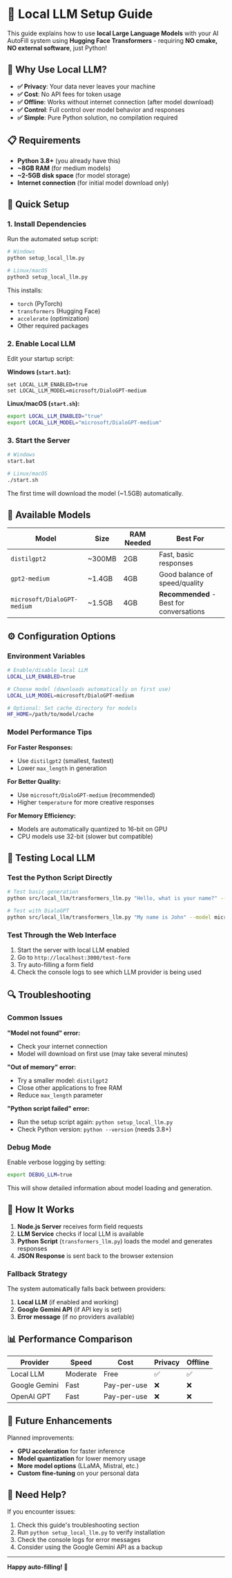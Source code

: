 # 🤖 Local LLM Setup Guide

This guide explains how to use **local Large Language Models** with your AI AutoFill system using **Hugging Face Transformers** - requiring **NO cmake, NO external software**, just Python!

## 🎯 Why Use Local LLM?

- **✅ Privacy**: Your data never leaves your machine
- **✅ Cost**: No API fees for token usage  
- **✅ Offline**: Works without internet connection (after model download)
- **✅ Control**: Full control over model behavior and responses
- **✅ Simple**: Pure Python solution, no compilation required

## 📋 Requirements

- **Python 3.8+** (you already have this)
- **~8GB RAM** (for medium models)
- **~2-5GB disk space** (for model storage)
- **Internet connection** (for initial model download only)

## 🚀 Quick Setup

### 1. Install Dependencies

Run the automated setup script:

```bash
# Windows
python setup_local_llm.py

# Linux/macOS  
python3 setup_local_llm.py
```

This installs:
- `torch` (PyTorch)
- `transformers` (Hugging Face)
- `accelerate` (optimization)
- Other required packages

### 2. Enable Local LLM

Edit your startup script:

**Windows (`start.bat`):**
```batch
set LOCAL_LLM_ENABLED=true
set LOCAL_LLM_MODEL=microsoft/DialoGPT-medium
```

**Linux/macOS (`start.sh`):**
```bash
export LOCAL_LLM_ENABLED="true"
export LOCAL_LLM_MODEL="microsoft/DialoGPT-medium"
```

### 3. Start the Server

```bash
# Windows
start.bat

# Linux/macOS
./start.sh
```

The first time will download the model (~1.5GB) automatically.

## 🔧 Available Models

| Model | Size | RAM Needed | Best For |
|-------|------|------------|----------|
| `distilgpt2` | ~300MB | 2GB | Fast, basic responses |
| `gpt2-medium` | ~1.4GB | 4GB | Good balance of speed/quality |
| `microsoft/DialoGPT-medium` | ~1.5GB | 4GB | **Recommended** - Best for conversations |

## ⚙️ Configuration Options

### Environment Variables

```bash
# Enable/disable local LLM
LOCAL_LLM_ENABLED=true

# Choose model (downloads automatically on first use)
LOCAL_LLM_MODEL=microsoft/DialoGPT-medium

# Optional: Set cache directory for models  
HF_HOME=/path/to/model/cache
```

### Model Performance Tips

**For Faster Responses:**
- Use `distilgpt2` (smallest, fastest)
- Lower `max_length` in generation

**For Better Quality:**
- Use `microsoft/DialoGPT-medium` (recommended)
- Higher `temperature` for more creative responses

**For Memory Efficiency:**
- Models are automatically quantized to 16-bit on GPU
- CPU models use 32-bit (slower but compatible)

## 🧪 Testing Local LLM

### Test the Python Script Directly

```bash
# Test basic generation
python src/local_llm/transformers_llm.py "Hello, what is your name?" --model distilgpt2

# Test with DialoGPT
python src/local_llm/transformers_llm.py "My name is John" --model microsoft/DialoGPT-medium --max-length 100
```

### Test Through the Web Interface

1. Start the server with local LLM enabled
2. Go to `http://localhost:3000/test-form`
3. Try auto-filling a form field
4. Check the console logs to see which LLM provider is being used

## 🔍 Troubleshooting

### Common Issues

**"Model not found" error:**
- Check your internet connection
- Model will download on first use (may take several minutes)

**"Out of memory" error:**
- Try a smaller model: `distilgpt2`
- Close other applications to free RAM
- Reduce `max_length` parameter

**"Python script failed" error:**
- Run the setup script again: `python setup_local_llm.py`
- Check Python version: `python --version` (needs 3.8+)

### Debug Mode

Enable verbose logging by setting:
```bash
export DEBUG_LLM=true
```

This will show detailed information about model loading and generation.

## 🎯 How It Works

1. **Node.js Server** receives form field requests
2. **LLM Service** checks if local LLM is available
3. **Python Script** (`transformers_llm.py`) loads the model and generates responses
4. **JSON Response** is sent back to the browser extension

### Fallback Strategy

The system automatically falls back between providers:
1. **Local LLM** (if enabled and working)
2. **Google Gemini API** (if API key is set)
3. **Error message** (if no providers available)

## 📊 Performance Comparison

| Provider | Speed | Cost | Privacy | Offline |
|----------|-------|------|---------|---------|
| Local LLM | Moderate | Free | ✅ | ✅ |
| Google Gemini | Fast | Pay-per-use | ❌ | ❌ |
| OpenAI GPT | Fast | Pay-per-use | ❌ | ❌ |

## 🔮 Future Enhancements

Planned improvements:
- **GPU acceleration** for faster inference
- **Model quantization** for lower memory usage
- **More model options** (LLaMA, Mistral, etc.)
- **Custom fine-tuning** on your personal data

## 🤝 Need Help?

If you encounter issues:
1. Check this guide's troubleshooting section
2. Run `python setup_local_llm.py` to verify installation
3. Check the console logs for error messages
4. Consider using the Google Gemini API as a backup

---

**Happy auto-filling! 🎉** 